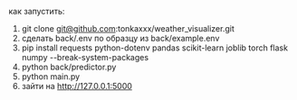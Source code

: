 как запустить:

1. git clone git@github.com:tonkaxxx/weather_visualizer.git
2. сделать back/.env по образцу из back/example.env
3. pip install requests python-dotenv pandas scikit-learn joblib torch flask numpy --break-system-packages
4. python back/predictor.py
5. python main.py
6. зайти на http://127.0.0.1:5000